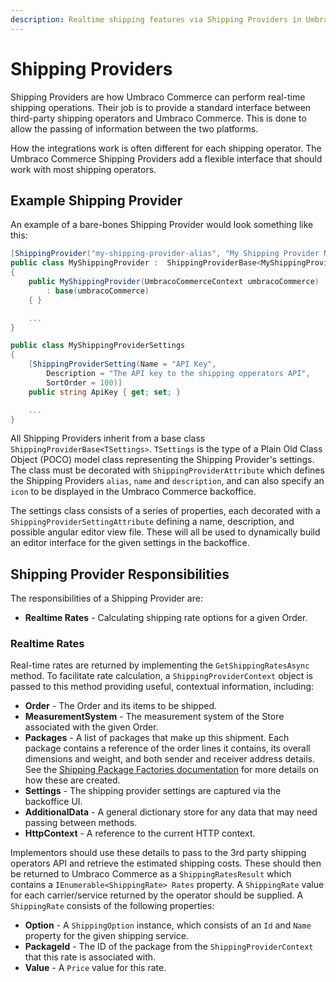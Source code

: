 ```yaml
---
description: Realtime shipping features via Shipping Providers in Umbraco Commerce.
---
```


# Shipping Providers

Shipping Providers are how Umbraco Commerce can perform real-time shipping operations. Their job is to provide a standard interface between third-party shipping operators and Umbraco Commerce. This is done to allow the passing of information between the two platforms.

How the integrations work is often different for each shipping operator. The Umbraco Commerce Shipping Providers add a flexible interface that should work with most shipping operators.

## Example Shipping Provider

An example of a bare-bones Shipping Provider would look something like this:

```csharp
[ShippingProvider("my-shipping-provider-alias", "My Shipping Provider Name", "My Shipping Provider Description")]
public class MyShippingProvider :  ShippingProviderBase<MyShippingProviderSettings>
{
    public MyShippingProvider(UmbracoCommerceContext umbracoCommerce)
        : base(umbracoCommerce)
    { }

    ...
}

public class MyShippingProviderSettings
{
    [ShippingProviderSetting(Name = "API Key", 
        Description = "The API key to the shipping opperators API",
        SortOrder = 100)]
    public string ApiKey { get; set; }

    ...
}

```

All Shipping Providers inherit from a base class `ShippingProviderBase<TSettings>`. `TSettings` is the type of a Plain Old Class Object (POCO) model class representing the Shipping Provider's settings. The class must be decorated with `ShippingProviderAttribute` which defines the Shipping Providers `alias`, `name` and `description`, and can also specify an `icon` to be displayed in the Umbraco Commerce backoffice.

The settings class consists of a series of properties, each decorated with a `ShippingProviderSettingAttribute` defining a name, description, and possible angular editor view file. These will all be used to dynamically build an editor interface for the given settings in the backoffice.

## Shipping Provider Responsibilities

The responsibilities of a Shipping Provider are:


* **Realtime Rates** - Calculating shipping rate options for a given Order.

### Realtime Rates

Real-time rates are returned by implementing the `GetShippingRatesAsync` method. To facilitate rate calculation, a `ShippingProviderContext` object is passed to this method providing useful, contextual information, including:

* **Order** - The Order and its items to be shipped.
* **MeasurementSystem** - The measurement system of the Store associated with the given Order.
* **Packages** - A list of packages that make up this shipment. Each package contains a reference of the order lines it contains, its overall dimensions and weight, and both sender and receiver address details. See the [Shipping Package Factories documentation](./shipping-package-factories.md) for more details on how these are created.
* **Settings** - The shipping provider settings are captured via the backoffice UI.
* **AdditionalData** - A general dictionary store for any data that may need passing between methods.
* **HttpContext** - A reference to the current HTTP context.

Implementors should use these details to pass to the 3rd party shipping operators API and retrieve the estimated shipping costs. These should then be returned to Umbraco Commerce as a `ShippingRatesResult` which contains a `IEnumerable<ShippingRate> Rates` property. A `ShippingRate` value for each carrier/service returned by the operator should be supplied. A `ShippingRate` consists of the following properties:

* **Option** - A `ShippingOption` instance, which consists of an `Id` and `Name` property for the given shipping service.
* **PackageId** - The ID of the package from the `ShippingProviderContext` that this rate is associated with.
* **Value** - A `Price` value for this rate.

